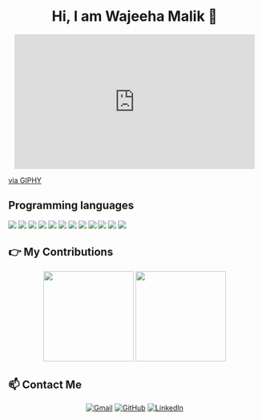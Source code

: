 <h1 align="center"> Hi, I am Wajeeha Malik 👋</h1>

<p align="center">
<iframe src="https://giphy.com/embed/E1Kd3pQwrsMtQbNkt0" width="480" height="269" style="" frameBorder="0" class="giphy-embed" allowFullScreen></iframe><p><a href="https://giphy.com/gifs/diversifyscience-women-E1Kd3pQwrsMtQbNkt0">via GIPHY</a></p>

<h2> Programming languages</h2>
<p>
  <img src="https://img.shields.io/badge/Python-3776AB?style=for-the-badge&logo=python&logoColor=white" />
  <img src="https://img.shields.io/badge/HTML5-E34F26?style=for-the-badge&logo=html5&logoColor=white" />
  <img src="https://img.shields.io/badge/CSS3-1572B6?style=for-the-badge&logo=css3&logoColor=white" />
  <img src="https://img.shields.io/badge/JavaScript-323330?style=for-the-badge&logo=javascript&logoColor=F7DF1E" />
  <img src="https://img.shields.io/badge/TypeScript-007ACC?style=for-the-badge&logo=typescript&logoColor=white" />
  <img src="https://img.shields.io/badge/C-00599C?style=for-the-badge&logo=c&logoColor=white" />
  <img src="https://img.shields.io/badge/C%2B%2B-00599C?style=for-the-badge&logo=c%2B%2B&logoColor=white" />
  <img src="https://img.shields.io/badge/Java-ED8B00?style=for-the-badge&logo=java&logoColor=white" />
  <img src="https://img.shields.io/badge/PHP-777BB4?style=for-the-badge&logo=php&logoColor=white" />
  <img src="https://img.shields.io/badge/Go-00ADD8?style=for-the-badge&logo=go&logoColor=white" />
  <img src="https://img.shields.io/badge/Solidity-CC342D?style=for-the-badge&logo=solidity&logoColor=white" />
  <img src="https://img.shields.io/badge/json-5E5C5C?style=for-the-badge&logo=json&logoColor=white" />
</p>

<h2>👉 My Contributions</h2>

<p align="center">
<img height="180em" src="https://github-readme-stats.vercel.app/api?username=wajeehamalik913&show_icons=true&hide_border=true&&count_private=true&include_all_commits=true" />
<img height="180em" src="https://github-readme-stats.vercel.app/api/top-langs/?username=wajeehamalik913&layout=compact" />
</p>

<h2> 📫 Contact Me </h2>


<p align="center">
	<a href="mailto:wajeehamalik913@gmail.com"><img src="https://img.icons8.com/bubbles/50/000000/gmail.png" alt="Gmail"/></a>
	<a href="https://github.com/wajeehamalik913"><img src="https://img.icons8.com/bubbles/50/000000/github.png" alt="GitHub"/></a>
	<a href="https://www.linkedin.com/in/wajeeha-malik-02099a1a9/"><img src="https://img.icons8.com/bubbles/50/000000/linkedin.png" alt="LinkedIn"/></a>
</p>
